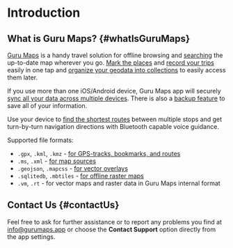# Introduction

## What is Guru Maps? {#whatIsGuruMaps}

[Guru Maps](https://gurumaps.app) is a handy travel solution for offline browsing and [searching](02-features.md#search) the up-to-date map wherever you go. [Mark the places](02-features.md#bookmarks) and [record your trips](02-features.md#GPSTracks) easily in one tap and [organize your geodata into collections](02-features.md#collections) to easily access them later.

If you use more than one iOS/Android device, Guru Maps app will securely [sync all your data across multiple devices](04-settings.md#sync). There is also a [backup feature](04-settings.md#dataBackup) to save all of your information.

Use your device to [find the shortest routes](02-features.md#navigation) between multiple stops and get turn-by-turn navigation directions with Bluetooth capable voice guidance.

Supported file formats:

* `.gpx`, `.kml`, `.kmz` - [for GPS-tracks, bookmarks, and routes](02-features.html#importing)
* `.ms`, `.xml` - [for map sources](03-map-sources.html)
* `.geojson`, `.mapcss` - [for vector overlays](03-map-sources.html#geojson_mapcss)
* `.sqlitedb`, `.mbtiles` - [for offline raster maps](03-map-sources.html)
* `.vm`, `.rt` - for vector maps and raster data in Guru Maps internal format

## Contact Us {#contactUs}

Feel free to ask for further assistance or to report any problems you find at [info@gurumaps.app](mailto:info@gurumaps.app) or choose the **Contact Support** option directly from the app settings.


